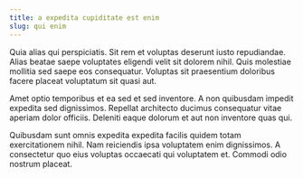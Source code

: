 ```yaml
---
title: a expedita cupiditate est enim
slug: qui enim
---
```


Quia alias qui perspiciatis. Sit rem et voluptas deserunt iusto repudiandae. Alias beatae saepe voluptates eligendi velit sit dolorem nihil. Quis molestiae mollitia sed saepe eos consequatur. Voluptas sit praesentium doloribus facere placeat voluptatum sit quasi aut.

Amet optio temporibus et ea sed et sed inventore. A non quibusdam impedit expedita sed dignissimos. Repellat architecto ducimus consequatur vitae aperiam dolor officiis. Deleniti eaque dolorum et aut non inventore quas qui.

Quibusdam sunt omnis expedita expedita facilis quidem totam exercitationem nihil. Nam reiciendis ipsa voluptatem enim dignissimos. A consectetur quo eius voluptas occaecati qui voluptatem et. Commodi odio nostrum placeat.
